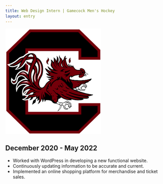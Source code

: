 ```yaml
---
title: Web Design Intern | Gamecock Men's Hockey
layout: entry
---
```

<img src="/assets/images/gamecock.png" alt="The logo of the University of South Carolina." width="300px">

## December 2020 - May 2022
* Worked with WordPress in developing a new functional website.
* Continuously updating information to be accurate and current.
* Implemented an online shopping platform for merchandise and ticket sales.